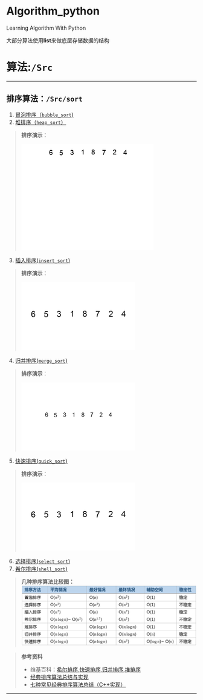# Algorithm_python
Learning Algorithm With Python

大部分算法使用**list**来做底层存储数据的结构

# 算法:`/Src`

***
## 排序算法：`/Src/sort`
 1. [冒泡排序（`bubble_sort`)](https://raw.githubusercontent.com/xdnh/Algorithm_python/master/Src/sort/bubble_sort.py)
 2. [堆排序（`heap_sort`）](https://raw.githubusercontent.com/xdnh/Algorithm_python/master/Src/sort/heap_sort.py)
 
 >**排序演示**：
 >
 > ![Heap-sort-example](https://github.com/xdnh/Algorithm_python/blob/master/pic/Heapsort-example.gif)
  
 3. [插入排序(`insert_sort`)](https://raw.githubusercontent.com/xdnh/Algorithm_python/master/Src/sort/insert_sort.py)
 
 >**排序演示**：
 >
 > ![Insertion-sort-example](https://raw.githubusercontent.com/xdnh/Algorithm_python/master/pic/Insertion-sort-example-300px.gif)
 
 4. [归并排序(`merge_sort`)](https://raw.githubusercontent.com/xdnh/Algorithm_python/master/Src/sort/merge_sort.py)
 
 >**排序演示**：
 >
 > ![Merge-sort-example](https://github.com/xdnh/Algorithm_python/raw/master/pic/Merge-sort-example-300px.gif)
 
 5. [快速排序(`quick_sort`)](https://raw.githubusercontent.com/xdnh/Algorithm_python/master/Src/sort/quick_sort.py)
 
 >**排序演示**：
 >
 > ![Quick-sort-example](https://github.com/xdnh/Algorithm_python/raw/master/pic/Quicksort-example.gif)
 
 6. [选择排序(`select_sort`)](https://github.com/xdnh/Algorithm_python/blob/master/Src/sort/select_sort.py)
 7. [希尔排序(`shell_sort`)](https://raw.githubusercontent.com/xdnh/Algorithm_python/master/Src/sort/shell_sort.py)
 
> **几种排序算法比较图：**
![sort_compared](https://github.com/xdnh/Algorithm_python/raw/master/pic/sort_compared.jpg)

> **参考资料**
> * 维基百科：[希尔排序](https://zh.wikipedia.org/wiki/%E5%B8%8C%E5%B0%94%E6%8E%92%E5%BA%8F),[快速排序](https://zh.wikipedia.org/wiki/%E5%BF%AB%E9%80%9F%E6%8E%92%E5%BA%8F),[归并排序](https://zh.wikipedia.org/wiki/%E5%BD%92%E5%B9%B6%E6%8E%92%E5%BA%8F),[堆排序](https://zh.wikipedia.org/wiki/%E5%A0%86%E6%8E%92%E5%BA%8F)
> * [经典排序算法总结与实现](http://wuchong.me/blog/2014/02/09/algorithm-sort-summary/)
> * [七种常见经典排序算法总结（C++实现）](http://yansu.org/2015/09/07/sort-algorithms.html)
***


